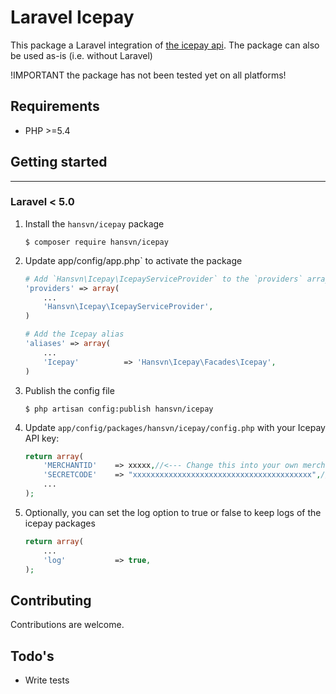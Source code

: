 # Laravel Icepay

This package a Laravel integration of [the icepay api](https://github.com/icepay/icepay).
The package can also be used as-is (i.e. without Laravel)

!IMPORTANT the package has not been tested yet on all platforms!

## Requirements

- PHP >=5.4

## Getting started
------------------

### Laravel < 5.0

1.  Install the `hansvn/icepay` package

    ```shell
    $ composer require hansvn/icepay
    ```

1. Update app/config/app.php` to activate the package

    ```php
    # Add `Hansvn\Icepay\IcepayServiceProvider` to the `providers` array
    'providers' => array(
        ...
        'Hansvn\Icepay\IcepayServiceProvider',
    )

    # Add the Icepay alias
    'aliases' => array(
        ...
        'Icepay'          => 'Hansvn\Icepay\Facades\Icepay',
    )
    ```

1.  Publish the config file

    ```shell
    $ php artisan config:publish hansvn/icepay
    ```

1.  Update `app/config/packages/hansvn/icepay/config.php` with your
    Icepay API key:

    ```php
    return array(
        'MERCHANTID'	=> xxxxx,//<--- Change this into your own merchant ID
        'SECRETCODE'	=> "xxxxxxxxxxxxxxxxxxxxxxxxxxxxxxxxxxxxxxxx",//<--- Change this into your own merchant ID 
        ...
    );
    ```

1.  Optionally, you can set the log option to true or false to keep logs of the icepay packages

    ```php
    return array(
    	...
        'log'			=> true,
    );
    ```

## Contributing

Contributions are welcome.

## Todo's

- Write tests